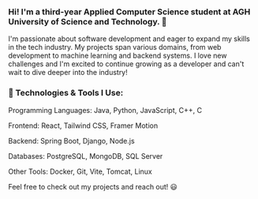 ### Hi! I'm a third-year Applied Computer Science student at AGH University of Science and Technology. 👋

I'm passionate about software development and eager to expand my skills in the tech industry. My projects span various domains, from web development to machine learning and backend systems. I love new challenges and I'm excited to continue growing as a developer and can't wait to dive deeper into the industry!

### 🔧 Technologies & Tools I Use:

Programming Languages: Java, Python, JavaScript, C++, C

Frontend: React, Tailwind CSS, Framer Motion

Backend: Spring Boot, Django, Node.js

Databases: PostgreSQL, MongoDB, SQL Server

Other Tools: Docker, Git, Vite, Tomcat, Linux

Feel free to check out my projects and reach out! 😃

